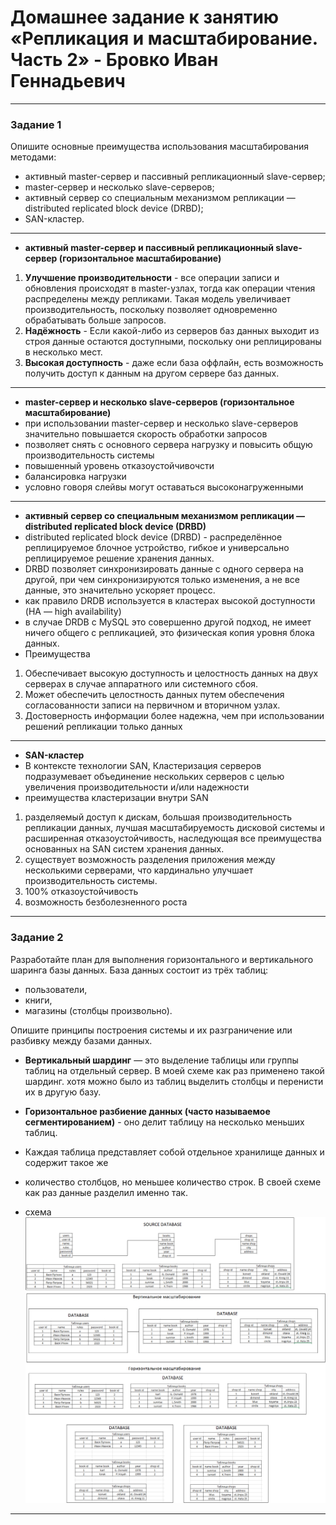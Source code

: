 # Домашнее задание к занятию «Репликация и масштабирование. Часть 2» - Бровко Иван Геннадьевич

---

### Задание 1

Опишите основные преимущества использования масштабирования методами:

- активный master-сервер и пассивный репликационный slave-сервер; 
- master-сервер и несколько slave-серверов;
- активный сервер со специальным механизмом репликации — distributed replicated block device (DRBD);
- SAN-кластер.
---
* **активный master-сервер и пассивный репликационный slave-сервер (горизонтальное масштабирование)**
1. **Улучшение производительности** - все операции записи и обновления происходят в master-узлах,
   тогда как операции чтения распределены между репликами.
   Такая модель увеличивает производительность, поскольку позволяет одновременно обрабатывать  больше запросов.
2. **Надёжность** - Если какой-либо из серверов баз данных выходит из строя данные остаются доступными,
   поскольку они реплицированы в несколько мест.
3. **Высокая доступность** - даже если база оффлайн, есть возможность получить доступ к данным на другом сервере баз данных.
---
* **master-сервер и несколько slave-серверов (горизонтальное масштабирование)**
* при использовании master-сервер и несколько slave-серверов значительно повышается скорость обработки запросов
* позволяет снять с основного сервера нагрузку и повысить общую производительность системы
* повышенный уровень отказоустойчивочсти
* балансировка нагрузки
* условно говоря слейвы могут оставаться высоконагруженными
---
* **активный сервер со специальным механизмом репликации — distributed replicated block device (DRBD)**
* distributed replicated block device (DRBD) - распределённое реплицируемое блочное устройство, гибкое и универсально реплицируемое решение хранения данных.
* DRBD позволяет синхронизировать данные с одного сервера на другой, при чем синхронизируются только изменения, а не все данные, это значительно ускоряет процесс.
* как правило DRDB используется в кластерах высокой доступности (HA — high availability)
* в случае DRDB c MySQL это совершенно другой подход, не имеет ничего общего с репликацией, это физическая копия уровня блока данных.
*  Преимущества
1. Обеспечивает высокую доступность и целостность данных на двух серверах в случае аппаратного или системного сбоя.
2. Может обеспечить целостность данных путем обеспечения согласованности записи на первичном и вторичном узлах.
3. Достоверность информации более надежна, чем при использовании решений репликации только данных
---
* **SAN-кластер**
* В контексте технологии SAN, Кластеризация серверов подразумевает объединение нескольких серверов с целью увеличения производительности и/или надежности
* преимущества кластеризации внутри SAN
1. разделяемый доступ к дискам, большая производительность репликации данных, лучшая масштабируемость дисковой системы и расширенная отказоустойчивость,
   наследующая все преимущества основанных на SAN систем хранения данных.
2. существует возможность разделения приложения между несколькими серверами, что кардинально улучшает производительность системы.
3. 100% отказоустойчивость
4. возможность безболезненного роста
---

### Задание 2


Разработайте план для выполнения горизонтального и вертикального шаринга базы данных. База данных состоит из трёх таблиц: 

- пользователи, 
- книги, 
- магазины (столбцы произвольно). 

Опишите принципы построения системы и их разграничение или разбивку между базами данных.

- **Вертикальный шардинг** — это выделение таблицы или группы
  таблиц на отдельный сервер. В моей схеме как раз применено такой шардинг.
  хотя можно было из таблиц выделить столбцы и перенисти их в другую базу.

- **Горизонтальное разбиение данных (часто называемое сегментированием)** - оно делит таблицу на несколько меньших таблиц.
- Каждая таблица представляет собой отдельное хранилище данных и содержит такое же
- количество столбцов, но меньшее количество строк. В своей схеме как раз данные разделил именно так.

* схема ![скрин](img/hw-12-07/vertical.png)

---

